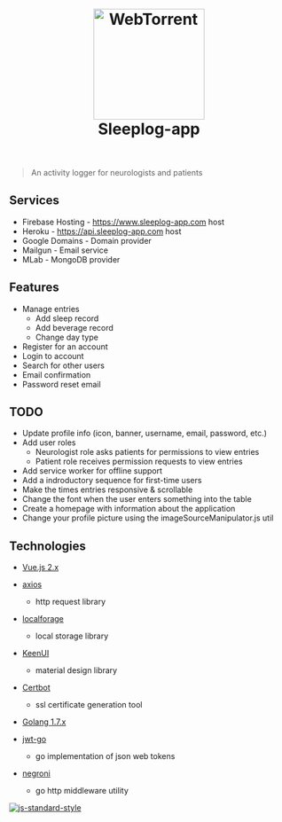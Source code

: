 <h1 align="center">
  <br>
  <a href="https://www.sleeplog-app.com"><img src="https://www.sleeplog-app.com/static/logo.png" alt="WebTorrent" width="200"></a>
  <br>
  Sleeplog-app
  <br>
  <br>
</h1>

> An activity logger for neurologists and patients

## Services

* Firebase Hosting - https://www.sleeplog-app.com host
* Heroku - https://api.sleeplog-app.com host
* Google Domains - Domain provider
* Mailgun - Email service
* MLab - MongoDB provider

## Features

* Manage entries
  - Add sleep record
  - Add beverage record
  - Change day type
* Register for an account
* Login to account
* Search for other users
* Email confirmation
* Password reset email

## TODO

* Update profile info (icon, banner, username, email, password, etc.)
* Add user roles
  - Neurologist role asks patients for permissions to view entries
  - Patient role receives permission requests to view entries
* Add service worker for offline support
* Add a indroductory sequence for first-time users
* Make the times entries responsive & scrollable
* Change the font when the user enters something into the table
* Create a homepage with information about the application
* Change your profile picture using the imageSourceManipulator.js util 

## Technologies

* [Vue.js 2.x](https://github.com/vuejs/vue)
* [axios](https://github.com/mzabriskie/axios)
  - http request library
* [localforage](https://github.com/localForage/localForage)
  - local storage library
* [KeenUI](https://github.com/JosephusPaye/Keen-UI)
  - material design library
* [Certbot](https://certbot.eff.org/)
  - ssl certificate generation tool

* [Golang 1.7.x](https://github.com/golang/go)
* [jwt-go](github.com/dgrijalva/jwt-go)
  - go implementation of json web tokens
* [negroni](github.com/urfave/negroni)
  - go http middleware utility

[![js-standard-style](https://cdn.rawgit.com/feross/standard/master/badge.svg)](https://github.com/feross/standard)

